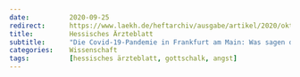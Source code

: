 ```yaml
---
date:          2020-09-25
redirect:      https://www.laekh.de/heftarchiv/ausgabe/artikel/2020/oktober-2020/die-covid-19-pandemie-in-frankfurt-am-main-was-sagen-die-daten
title:         Hessisches Ärzteblatt
subtitle:      "Die Covid-19-Pandemie in Frankfurt am Main: Was sagen die Daten?"
categories:    Wissenschaft
tags:          [hessisches ärzteblatt, gottschalk, angst]
---
```

